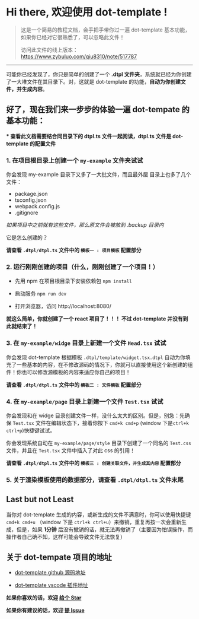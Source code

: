 # Hi there, 欢迎使用 dot-template !

> 这是一个简易的教程文档，会手把手带你过一遍 dot-template 基本功能，如果你已经对它很熟悉了，可以忽略此文件！
>
> 访问此文件的线上版本： https://www.zybuluo.com/qiu8310/note/517787


-------------

可能你已经发现了，你只是简单的创建了一个 **.dtpl 文件夹**，系统就已经为你创建了一大堆文件在其目录下。对，这就是 dot-template 的功能，**自动为你创建文件，并生成内容**。

## 好了，现在我们来一步步的体验一遍 dot-tempate 的基本功能：

__* 查看此文档需要结合同目录下的 dtpl.ts 文件一起阅读，dtpl.ts 文件是 dot-template 的配置文件__

### 1. 在项目根目录上创建一个 `my-example` 文件夹试试

你会发现 my-example 目录下又多了一大批文件，而且最外层
目录上也多了几个文件：

- package.json
- tsconfig.json
- webpack.config.js
- .gitignore

*如果项目中之前就有这些文件，那么原文件会被放到 .backup 目录内*

它是怎么创建的？

**请查看 `.dtpl/dtpl.ts` 文件中的 `模板一 : 项目模板` 配置部分**


### 2. 运行刚刚创建的项目（什么，刚刚创建了一个项目！）

- 先用 npm 在项目根目录下安装依赖包 `npm install`

- 启动服务 `npm run dev`

- 打开浏览器，访问 http://localhost:8080/

**就这么简单，你就创建了一个 react 项目了！！！ 不过 dot-template 并没有到此就结束了！**


### 3. 在 `my-example/widge` 目录上新建一个文件 `Head.tsx` 试试

你会发现 dot-template 根据模板 `.dtpl/template/widget.tsx.dtpl` 自动为你填充了一些基本的内容，在不修改源码的情况下，你就可以直接使用这个新创建的组件！你也可以修改源模板的内容来适应你自己的项目！

**请查看 `.dtpl/dtpl.ts` 文件中的 `模板二 : 文件模板` 配置部分**


### 4. 在 `my-example/page` 目录上新建一个文件 `Test.tsx` 试试

你会发现和在 widge 目录创建文件一样，没什么太大的区别。但是，别急：先确保 `Test.tsx` 文件在编辑状态下，接着你按下 `cmd+k cmd+p` (window 下是`ctrl+k ctrl+p`)快捷键试试。

你会发现系统自动在 `my-example/page/style` 目录下创建了一个同名的 `Test.css` 文件，并且在 `Test.tsx` 文件中插入了对此 css 的引用！

**请查看 `.dtpl/dtpl.ts` 文件中的 `模板三 : 创建关联文件，并生成其内容` 配置部分**


### 5. 关于渲染模板使用的数据部分，请查看 `.dtpl/dtpl.ts` 文件末尾


## Last but not Least

当你对 dot-template 生成的内容，或新生成的文件不满意时，你可以使用快捷键 `cmd+k cmd+u` （window 下是 `ctrl+k ctrl+u`）来撤销，重复再按一次会重新生成，但是，如果 **1分钟** 后没有撤销的话，就无法再撤销了（主要因为怕误操作，而操作者自己确不知，这样可能会导致文件无法恢复）


## 关于 dot-tempate 项目的地址

* [dot-template github 源码地址](https://github.com/qiu8310/dot-template)

* [dot-template vscode 插件地址](https://marketplace.visualstudio.com/items?itemName=qiu8310.dot-template-vscode)

**如果你喜欢的话，欢迎 [给个 Star](https://github.com/qiu8310/dot-template)**

**如果你有建议的话，欢迎 [提 Issue](https://github.com/qiu8310/dot-template/issues/new)**

